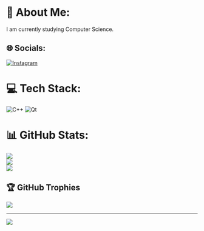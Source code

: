 # 💫 About Me:
I am currently studying Computer Science.


## 🌐 Socials:
[![Instagram](https://img.shields.io/badge/Instagram-%23E4405F.svg?logo=Instagram&logoColor=white)](https://instagram.com/@erosrodrigues.52) 

# 💻 Tech Stack:
![C++](https://img.shields.io/badge/c++-%2300599C.svg?style=flat&logo=c%2B%2B&logoColor=white) ![Qt](https://img.shields.io/badge/Qt-%23217346.svg?style=flat&logo=Qt&logoColor=white)
# 📊 GitHub Stats:
![](https://github-readme-stats.vercel.app/api?username=LukeVonduwitch&theme=gotham&hide_border=false&include_all_commits=true&count_private=false)<br/>
![](https://github-readme-streak-stats.herokuapp.com/?user=LukeVonduwitch&theme=gotham&hide_border=false)<br/>
![](https://github-readme-stats.vercel.app/api/top-langs/?username=LukeVonduwitch&theme=gotham&hide_border=false&include_all_commits=true&count_private=false&layout=compact)

## 🏆 GitHub Trophies
![](https://github-profile-trophy.vercel.app/?username=LukeVonduwitch&theme=onestar&no-frame=true&no-bg=true&margin-w=4)

---
[![](https://visitcount.itsvg.in/api?id=LukeVonduwitch&icon=5&color=12)](https://visitcount.itsvg.in)
